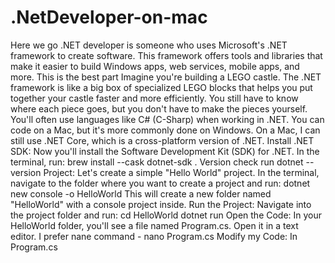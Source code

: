 # .NetDeveloper-on-mac
Here we go .NET developer is someone who uses Microsoft's .NET framework to create software. This framework offers tools and libraries that make it easier to build Windows apps, web services, mobile apps, and more.
This is the best part
Imagine you're building a LEGO castle. The .NET framework is like a big box of specialized LEGO blocks that helps you put together your castle faster and more efficiently. You still have to know where each piece goes, but you don't have to make the pieces yourself.
You'll often use languages like C# (C-Sharp) when working in .NET. You can code on a Mac, but it's more commonly done on Windows. On a Mac, I can still use .NET Core, which is a cross-platform version of .NET.
Install .NET SDK: Now you'll install the Software Development Kit (SDK) for .NET. In the terminal, run: brew install --cask dotnet-sdk . 
Version check run dotnet --version
Project: Let's create a simple "Hello World" project. In the terminal, navigate to the folder where you want to create a project and run: dotnet new console -o HelloWorld
This will create a new folder named "HelloWorld" with a console project inside.
Run the Project: Navigate into the project folder and run: cd HelloWorld
dotnet run
Open the Code: In your HelloWorld folder, you'll see a file named Program.cs. Open it in a text editor. I prefer nane command - nano Program.cs
Modify my Code: In Program.cs
